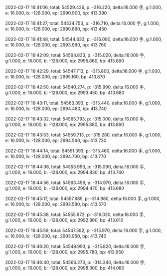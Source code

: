 2022-02-17 16:41:06, total: 54529.436, p: -316.220, delta:16.000 手, g:1.000, e: 16.000, b: -128.000, ep: 2990.900, bp: 413.390

2022-02-17 16:41:27, total: 54534.753, p: -316.710, delta:16.000 手, g:1.000, e: 16.000, b: -128.000, ep: 2990.890, bp: 413.450

2022-02-17 16:41:48, total: 54544.833, p: -316.090, delta:16.000 手, g:1.000, e: 16.000, b: -128.000, ep: 2993.990, bp: 413.760

2022-02-17 16:42:09, total: 54564.833, p: -315.020, delta:16.000 手, g:1.000, e: 16.000, b: -128.000, ep: 2995.860, bp: 413.860

2022-02-17 16:42:29, total: 54547.713, p: -315.800, delta:16.000 手, g:1.000, e: 16.000, b: -128.000, ep: 2995.160, bp: 413.870

2022-02-17 16:42:50, total: 54540.274, p: -315.990, delta:16.000 手, g:1.000, e: 16.000, b: -128.000, ep: 2993.450, bp: 413.680

2022-02-17 16:43:11, total: 54563.393, p: -315.440, delta:16.000 手, g:1.000, e: 16.000, b: -128.000, ep: 2994.480, bp: 413.740

2022-02-17 16:43:32, total: 54565.793, p: -315.000, delta:16.000 手, g:1.000, e: 16.000, b: -128.000, ep: 2995.880, bp: 413.860

2022-02-17 16:43:53, total: 54559.713, p: -315.280, delta:16.000 手, g:1.000, e: 16.000, b: -128.000, ep: 2994.560, bp: 413.730

2022-02-17 16:44:14, total: 54551.393, p: -315.460, delta:16.000 手, g:1.000, e: 16.000, b: -128.000, ep: 2994.700, bp: 413.770

2022-02-17 16:44:36, total: 54553.953, p: -315.090, delta:16.000 手, g:1.000, e: 16.000, b: -128.000, ep: 2994.830, bp: 413.740

2022-02-17 16:44:56, total: 54563.456, p: -314.970, delta:16.000 手, g:1.000, e: 16.000, b: -128.000, ep: 2994.470, bp: 413.680

2022-02-17 16:45:17, total: 54557.685, p: -314.980, delta:16.000 手, g:1.000, e: 16.000, b: -128.000, ep: 2993.580, bp: 413.570

2022-02-17 16:45:38, total: 54555.672, p: -316.020, delta:16.000 手, g:1.000, e: 16.000, b: -128.000, ep: 2992.860, bp: 413.610

2022-02-17 16:45:59, total: 54547.592, p: -315.970, delta:16.000 手, g:1.000, e: 16.000, b: -128.000, ep: 2993.950, bp: 413.740

2022-02-17 16:46:20, total: 54548.993, p: -315.820, delta:16.000 手, g:1.000, e: 16.000, b: -128.000, ep: 2995.780, bp: 413.950

2022-02-17 16:46:40, total: 54566.273, p: -314.340, delta:16.000 手, g:1.000, e: 16.000, b: -128.000, ep: 2998.300, bp: 414.080